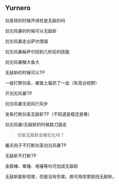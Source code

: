 ## Yurnero

剑圣转的时候开绿杖是无敌的吗

剑刃风暴的时候可以无敌斩

剑刃风暴走出萨尔围墙

剑刃风暴躲萨尔回到几秒前的技能

剑刃风暴解大鱼大

无敌斩的时候可以TP

一级打野剑圣，被我土猫抓了一血（有高台视野）

开剑刃风暴TP

剑刃风暴无视风行风步

发条打断剑圣无敌斩TP（不知道是框还是晕）

剑刃风暴/无敌斩的时候跳刀跳走

> 剑圣无敌斩会被石化吗？

屠夫钩子不打断剑圣剑刃风暴TP

无敌斩不打断TP

金箍棒、晕锤、电锤等均可加成无敌斩

无敌斩能斩信使，但是没有伤害。故可用信使抵挡无敌斩。